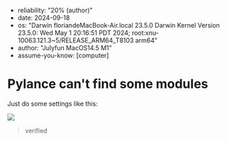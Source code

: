 - reliability: "20% (author)"
- date: 2024-09-18
- os: "Darwin floriandeMacBook-Air.local 23.5.0 Darwin Kernel Version 23.5.0: Wed May  1 20:16:51 PDT 2024; root:xnu-10063.121.3~5/RELEASE_ARM64_T8103 arm64"
- author: "Julyfun MacOS14.5 M1"
- assume-you-know: [computer]

# Pylance can't find some modules

Just do some settings like this:

![](https://how-to-1258460161.cos.ap-shanghai.myqcloud.com/how-to/Screenshot%20from%202024-09-18%2017-54-04.webp)

> verified

